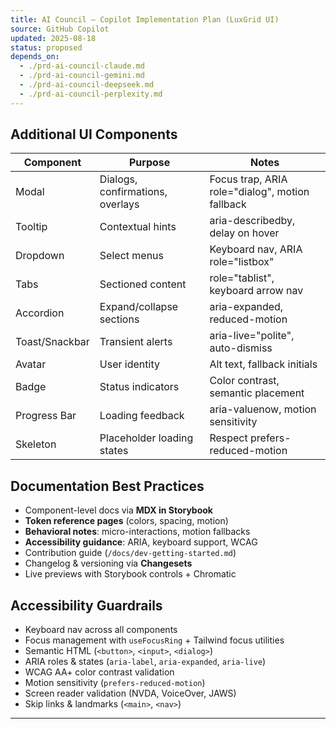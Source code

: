 ```yaml
---
title: AI Council — Copilot Implementation Plan (LuxGrid UI)
source: GitHub Copilot
updated: 2025-08-18
status: proposed
depends_on:
  - ./prd-ai-council-claude.md
  - ./prd-ai-council-gemini.md
  - ./prd-ai-council-deepseek.md
  - ./prd-ai-council-perplexity.md
---
```


## Additional UI Components

| Component       | Purpose                                      | Notes |
|----------------|----------------------------------------------|-------|
| Modal       | Dialogs, confirmations, overlays             | Focus trap, ARIA role="dialog", motion fallback |
| Tooltip     | Contextual hints                             | aria-describedby, delay on hover |
| Dropdown    | Select menus                                 | Keyboard nav, ARIA role="listbox" |
| Tabs        | Sectioned content                            | role="tablist", keyboard arrow nav |
| Accordion   | Expand/collapse sections                     | aria-expanded, reduced-motion |
| Toast/Snackbar | Transient alerts                        | aria-live="polite", auto-dismiss |
| Avatar      | User identity                                | Alt text, fallback initials |
| Badge       | Status indicators                            | Color contrast, semantic placement |
| Progress Bar| Loading feedback                             | aria-valuenow, motion sensitivity |
| Skeleton    | Placeholder loading states                   | Respect prefers-reduced-motion |

## Documentation Best Practices
- Component-level docs via **MDX in Storybook**
- **Token reference pages** (colors, spacing, motion)
- **Behavioral notes**: micro-interactions, motion fallbacks
- **Accessibility guidance**: ARIA, keyboard support, WCAG
- Contribution guide (`/docs/dev-getting-started.md`)
- Changelog & versioning via **Changesets**
- Live previews with Storybook controls + Chromatic

## Accessibility Guardrails
- Keyboard nav across all components
- Focus management with `useFocusRing` + Tailwind focus utilities
- Semantic HTML (`<button>`, `<input>`, `<dialog>`)
- ARIA roles & states (`aria-label`, `aria-expanded`, `aria-live`)
- WCAG AA+ color contrast validation
- Motion sensitivity (`prefers-reduced-motion`)
- Screen reader validation (NVDA, VoiceOver, JAWS)
- Skip links & landmarks (`<main>`, `<nav>`)

---
